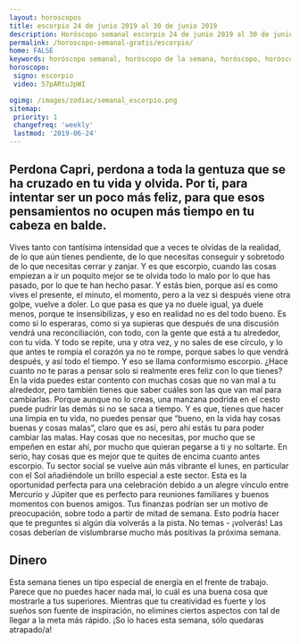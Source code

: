```yaml
---
layout: horoscopos
title: escorpio 24 de junio 2019 al 30 de junio 2019 
description: Horóscopo semanal escorpio 24 de junio 2019 al 30 de junio 2019. Perdona Capri, perdona a toda la gentuza que se ha cruzado en tu vida y olvida. Por ti, para intentar ser un poco más feliz, para que esos pensamientos no ocupen más tiempo en tu cabeza en balde.
permalink: /horoscopo-semanal-gratis/escorpio/
home: FALSE
keywords: horóscopo semanal, horóscopo de la semana, horóscopo, horóscopo gratis,horóscopos, horóscopo esperanza gracia, horoscopos escorpio la semana, horóscopos gratis, Tarot, Astrologia, Zodíaco, escorpio, horoscopo gratis, semanal
horoscopo:
 signo: escorpio
 video: 57pARtuJpWI

ogimg: /images/zodiac/semanal_escorpio.png
sitemap:
 priority: 1
 changefreq: 'weekly'
 lastmod: '2019-06-24'
---
```




## Perdona Capri, perdona a toda la gentuza que se ha cruzado en tu vida y olvida. Por ti, para intentar ser un poco más feliz, para que esos pensamientos no ocupen más tiempo en tu cabeza en balde.

Vives tanto con tantísima intensidad que a veces te olvidas de la realidad, de lo que aún tienes pendiente, de lo que necesitas conseguir y sobretodo de lo que necesitas cerrar y zanjar. Y es que escorpio, cuando las cosas empiezan a ir un poquito mejor se te olvida todo lo malo por lo que has pasado, por lo que te han hecho pasar. Y estás bien, porque así es como vives el presente, el minuto, el momento, pero a la vez si después viene otra golpe, vuelve a doler. Lo que pasa es que ya no duele igual, ya duele menos, porque te insensibilizas, y eso en realidad no es del todo bueno. Es como si lo esperaras, como si ya supieras que después de una discusión vendrá una reconciliación, con todo, con la gente que está a tu alrededor, con tu vida. Y todo se repite, una y otra vez, y no sales de ese círculo, y lo que antes te rompía el corazón ya no te rompe, porque sabes lo que vendrá después, y así todo el tiempo. Y eso se llama conformismo escorpio. ¿Hace cuanto no te paras a pensar solo si realmente eres feliz con lo que tienes? En la vida puedes estar contento con muchas cosas que no van mal a tu alrededor, pero también tienes que saber cuáles son las que van mal para cambiarlas. Porque aunque no lo creas, una manzana podrida en el cesto puede pudrir las demás si no se saca a tiempo. Y es que, tienes que hacer una limpia en tu vida, no puedes pensar que “bueno, en la vida hay cosas buenas y cosas malas”, claro que es así, pero ahí estás tu para poder cambiar las malas. Hay cosas que no necesitas, por mucho que se empeñen en estar ahí, por mucho que quieran pegarse a ti y no soltarte. En serio, hay cosas que es mejor que te quites de encima cuanto antes escorpio.
Tu sector social se vuelve aún más vibrante el lunes, en particular con el Sol añadiéndole un brillo especial a este sector. Esta es la oportunidad perfecta para una celebración debido a un alegre vínculo entre Mercurio y Júpiter que es perfecto para reuniones familiares y buenos momentos con buenos amigos. Tus finanzas podrían ser un motivo de preocupación, sobre todo a partir de mitad de semana. Esto podría hacer que te preguntes si algún día volverás a la pista. No temas - ¡volverás! Las cosas deberían de vislumbrarse mucho más positivas la próxima semana.

## Dinero

Esta semana tienes un tipo especial de energía en el frente de trabajo. Parece que no puedes hacer nada mal, lo cuál es una buena cosa que mostrarle a tus superiores. Mientras que tu creatividad es fuerte y los sueños son fuente de inspiración, no elimines ciertos aspectos con tal de llegar a la meta más rápido. ¡So lo haces esta semana, sólo quedaras atrapado/a!